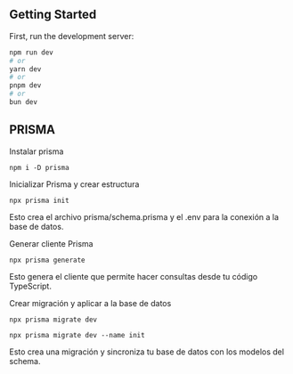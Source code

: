 ## Getting Started

First, run the development server:

```bash
npm run dev
# or
yarn dev
# or
pnpm dev
# or
bun dev
```

## PRISMA

Instalar prisma

```
npm i -D prisma
```

Inicializar Prisma y crear estructura

```
npx prisma init
```

Esto crea el archivo prisma/schema.prisma y el .env para la conexión a la base de datos.

Generar cliente Prisma

```
npx prisma generate
```

Esto genera el cliente que permite hacer consultas desde tu código TypeScript.

Crear migración y aplicar a la base de datos

```
npx prisma migrate dev

npx prisma migrate dev --name init
```

Esto crea una migración y sincroniza tu base de datos con los modelos del schema.
